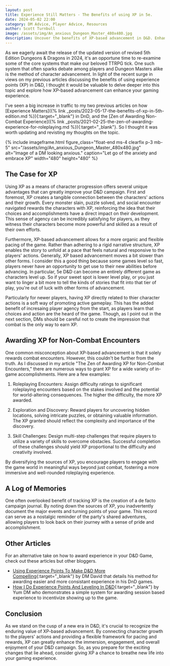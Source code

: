 ```yaml
---
layout: post
title: Experience Still Matters - The Benefits of using XP in 5e.
date: 2024-05-02 22:00
category: DM Advice, Player Advice, Resources
author: Scott Turnbull
image: /assets/img/An_anxious_Dungeon_Master_480x480.jpg
description: Uncover the benefits of XP-based advancement in D&D. Enhance player agency, pacing, and diverse gameplay. Learn to award XP for a well-rounded experience.
---
```

As we eagerly await the release of the updated version of revised 5th Edition Dungeons & Dragons in 2024, it's an opportune time to re-examine some of the core systems that make our beloved TTRPG tick. One such system that often sparks debate among players and Dungeon Masters alike is the method of character advancement. In light of the recent surge in views on my previous articles discussing the benefits of using experience points (XP) in D&D, I thought it would be valuable to delve deeper into this topic and explore how XP-based advancement can enhance your gaming experience.

I've seen a big increase in traffic to my two previous articles on how [Experience Matters]({% link _posts/2023-05-17-the-benefits-of-xp-in-5th-edition.md %}){:target="_blank"} in DnD, and the [Zen of Awarding Non-Combat Experience]({% link _posts/2021-02-25-the-zen-of-awarding-experience-for-roleplaying.md %}){:target="_blank"}.  So I thought it was worth updating and revisting my thoughts on the topic. 

{% include imageframe.html
  figure_class="float-end ms-4 clearfix p-3 mb-5"
  src="/assets/img/An_anxious_Dungeon_Master_480x480.jpg"
  alt="Image of a DM looking anxious."
  caption="Let go of the anxiety and embrace XP"
  width="480" height="480"
 %}

## The Case for XP
Using XP as a means of character progression offers several unique advantages that can greatly improve your D&D campaign. First and foremost, XP creates a tangible connection between the characters' actions and their growth. Every monster slain, puzzle solved, and social encounter navigated rewards the characters with XP, reinforcing the idea that their choices and accomplishments have a direct impact on their development. This sense of agency can be incredibly satisfying for players, as they witness their characters become more powerful and skilled as a result of their own efforts.

Furthermore, XP-based advancement allows for a more organic and flexible pacing of the game. Rather than adhering to a rigid narrative structure, XP enables the story to unfold at a pace that feels natural and responsive to the players' actions. Generally, XP based advancement moves a bit slower than other forms. I consider this a good thing because some games level so fast, players never have an opportunity to get use to their new abilities before advancing.  In particular, 5e D&D can become an entirely different game as characters level up. So if your sweet spot is lower level play, or you just want to linger a bit more to tell the kinds of stories that fit into that tier of play, you're out of luck with other forms of advancement. 

Particularly for newer players, having XP directly related to thier character actions is a soft way of promoting active gameplay.  This has the added benefit of incresaing player agency from the start, as players learn that choices and action are the heard of the game. Though, as I point out in the next section, DMs should be careful not to create the impression that combat is the only way to earn XP.

## Awarding XP for Non-Combat Encounters
One common misconception about XP-based advancement is that it solely rewards combat encounters. However, this couldn't be further from the truth. As I discussed in my article "The Zen of Awarding XP for Non-Combat Encounters," there are numerous ways to grant XP for a wide variety of in-game accomplishments. Here are a few examples:

1. Roleplaying Encounters: Assign difficulty ratings to significant roleplaying encounters based on the stakes involved and the potential for world-altering consequences. The higher the difficulty, the more XP awarded.

2. Exploration and Discovery: Reward players for uncovering hidden locations, solving intricate puzzles, or obtaining valuable information. The XP granted should reflect the complexity and importance of the discovery.

3. Skill Challenges: Design multi-step challenges that require players to utilize a variety of skills to overcome obstacles. Successful completion of these challenges should yield XP proportional to the difficulty and creativity involved.

By diversifying the sources of XP, you encourage players to engage with the game world in meaningful ways beyond just combat, fostering a more immersive and well-rounded roleplaying experience.

## A Log of Memories
One often overlooked benefit of tracking XP is the creation of a de facto campaign journal. By noting down the sources of XP, you inadvertently document the major events and turning points of your game. This record can serve as a nostalgic reminder of the party's shared adventures, allowing players to look back on their journey with a sense of pride and accomplishment.

## Other Articles
For an alternative take on how to award experience in your D&D Game, check out these articles but other bloggers.

* [Using Experience Points To Make D&D More Compelling](https://dmdavid.com/tag/using-experience-points-to-make-your-dd-game-more-compelling/){:target="_blank"} by DM David that details his method for awarding easier and more consistant experience in his DnD games.
* [How I Do Experience Points And Leveling In D&D](https://yumdm.com/xp-and-levelling/){:target="_blank"} by Yum DM who demonstrates a simple system for awarding session based experience to incentivize showing up to the game.

## Conclusion
As we stand on the cusp of a new era in D&D, it's crucial to recognize the enduring value of XP-based advancement. By connecting character growth to the players' actions and providing a flexible framework for pacing and rewards, XP can greatly enhance the immersion, engagement, and overall enjoyment of your D&D campaign. So, as you prepare for the exciting changes that lie ahead, consider giving XP a chance to breathe new life into your gaming experience.